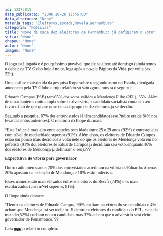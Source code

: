 ```yaml
---
id: 12373815
data_publicacao: "2006-10-26 11:45:00"
data_alteracao: "None"
materia_tags: "Eleitores,escada,Novela,pernambuco"
categoria: "Notícias"
title: "Nove de cada dez eleitores de Pernambuco já definiram o voto"
sutia: "None"
chapeu: "None"
autor: "None"
imagem: "None"
---
```

<p><P><FONT face=Verdana>O jogo está jogado e é pouqu?ssimo provável que ele se altere até domingo (ainda temos o debate da TV Globo hoje à noite, logo após a novela Páginas da Vida, por volta das 22h).</FONT></P></p>
<p><P><FONT face=Verdana>Uma análise mais detida da pesquisa Ibope sobre o segundo turno no Estado, divulgada anteontem pela TV Globo e cujo relatório só saiu agora, mostra o seguinte:</FONT></P></p>
<p><P><FONT face=Verdana>Eduardo Campos (PSB) tem 65% dos votos válidos e Mendonça Filho (PFL), 35%. Além de uma dianteira muito ampla sobre o adversário, o candidato socialista conta em seu favor o fato de que quase nove de cada grupo de dez eleitores já se decidiu.</FONT></P></p>
<p><P><FONT face=Verdana>Segundo a pesquisa, 87% dos entrevistados já têm candidato (esse ?ndice era de 84% nos levantamentos anteriores). O relatório do Ibope diz mais:</FONT></P></p>
<p><P><FONT face=Verdana>“Este ?ndice é mais alto entre aqueles com idade entre 25 e 29 anos (92%) e entre aqueles com n?vel de escolaridade superior (91%). Além disso, os eleitores de Eduardo Campos estão um pouco mais decididos a votar nele do que os eleitores de Mendonça votarem no pefelista (91% dos eleitores de Eduardo Campos já decidiram seu voto, enquanto 86% dos eleitores de Mendonça já definiram o seu).???</FONT></P></p>
<p><P><FONT face=Verdana><STRONG>Expectativa de vitória para governador</STRONG></FONT></P></p>
<p><P><FONT face=Verdana>Outro dado interessante: 70% dos entrevistados acreditam na vitória de Eduardo. Apenas 20% apostam na reeleição de Mendonça e 10% estão indecisos.</FONT></P></p>
<p><P><FONT face=Verdana>Esses números são mais elevados entre os eleitores do Recife (74%) e os mais escolarizados (com n?vel superior, 81%).</FONT></P></p>
<p><P><FONT face=Verdana>O Ibope ainda destaca:</FONT></P></p>
<p><P><FONT face=Verdana>“Dentre os eleitores de Eduardo Campos, 90% confiam na vitória do seu candidato e 4% acham que Mendonça irá ser reeleito. Já dentre os eleitores do candidato do PFL, mais da metade (52%) confiam no seu candidato, mas 37% acham que o adversário será eleito governador de Pernambuco.???</FONT></P></p>
<p><P><FONT face=Verdana>Leia <STRONG><EM><A href=\"https://www.ibope.com.br/calandraWeb/servlet/CalandraRedirect?temp=6&amp;proj=PortalIBOPE&amp;pub=T&amp;db=caldb&amp;comp=pesquisa_leitura&amp;docid=476079078155A859832572120072DFE3\" target=_blank>aqui</A></EM></STRONG> o relatório completo.</FONT></P> </p>
